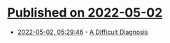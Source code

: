 # [Published on 2022-05-02](index.md)

* [2022-05-02, 05:29:46](https://news.ycombinator.com/item?id=31231737) - [A Difficult Diagnosis](https://ronnyliu.com/2022/04/27/a-difficult-diagnosis-part-1/)
